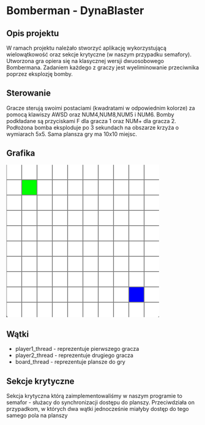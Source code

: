 # Bomberman - DynaBlaster

## Opis projektu

W ramach projektu należało stworzyć aplikację wykorzystującą wielowątkowość oraz sekcje krytyczne (w naszym przypadku semafory). Utworzona gra opiera się na klasycznej wersji dwuosobowego Bombermana. Zadaniem każdego z graczy jest wyeliminowanie przeciwnika poprzez eksplozję bomby.

## Sterowanie

Gracze sterują swoimi postaciami (kwadratami w odpowiednim kolorze) za pomocą klawiszy AWSD oraz NUM4,NUM8,NUM5 i NUM6. Bomby podkładane są przyciskami F dla gracza 1 oraz NUM+ dla gracza 2. Podłożona bomba eksploduje po 3 sekundach na obszarze krzyża o wymiarach 5x5. Sama plansza gry ma 10x10 miejsc.

## Grafika

![Grafika ilustrująca koncept działania programu](concept_graphic.png)

## Wątki
- player1_thread - reprezentuje pierwszego gracza
- player2_thread - reprezentuje drugiego gracza
- board_thread - reprezentuje plansze do gry

## Sekcje krytyczne
Sekcja krytyczna którą zaimplementowaliśmy w naszym programie to semafor - służacy do synchronizacji dostępu do planszy. Przeciwdziała on przypadkom, w których dwa wątki jednocześnie miałyby dostęp do tego samego pola na planszy
